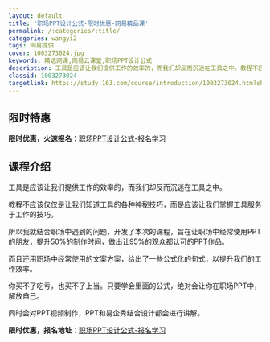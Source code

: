 ```yaml
---
layout: default
title: '职场PPT设计公式-限时优惠-网易精品课'
permalink: /:categories/:title/
categories: wangyi2
tags: 网易提供
cover: 1003273024.jpg
keywords: 精选网课,网易云课堂,职场PPT设计公式
description: 工具是应该让我们提供工作的效率的，而我们却反而沉迷在工具之中。教程不应该仅仅是让我们知道工具的各种神秘技巧，而是应该让我
classid: 1003273024
targetlink: https://study.163.com/course/introduction/1003273024.htm?share=1&shareId=1025206652&utm_campaign=share&utm_medium=iphoneShare&utm_source=&utm_u=1025206652
---
```


## 限时特惠

**限时优惠，火速报名**：[职场PPT设计公式-报名学习](https://study.163.com/course/introduction/1003273024.htm?share=1&shareId=1025206652&utm_campaign=share&utm_medium=iphoneShare&utm_source=&utm_u=1025206652)

## 课程介绍

工具是应该让我们提供工作的效率的，而我们却反而沉迷在工具之中。

教程不应该仅仅是让我们知道工具的各种神秘技巧，而是应该让我们掌握工具服务于工作的技巧。

所以我就结合职场中遇到的问题，开发了本次的课程，旨在让职场中经常使用PPT的朋友，提升50%的制作时间，做出让95%的观众都认可的PPT作品。

而且还用职场中经常使用的文案方案，给出了一些公式化的句式，以提升我们的工作效率。

你买不了吃亏，也买不了上当。只要学会里面的公式，绝对会让你在职场PPT中，解放自己。

同时会对PPT视频制作，PPT和易企秀结合设计都会进行讲解。

**限时优惠，报名地址**：[职场PPT设计公式-报名学习](https://study.163.com/course/introduction/1003273024.htm?share=1&shareId=1025206652&utm_campaign=share&utm_medium=iphoneShare&utm_source=&utm_u=1025206652)

